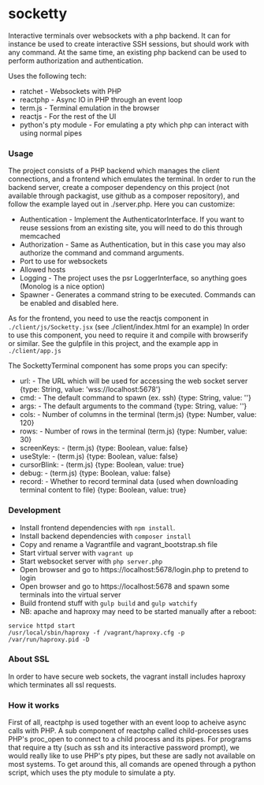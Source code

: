 # socketty
Interactive terminals over websockets with a php backend.
It can for instance be used to create interactive SSH sessions, but should work
with any command.
At the same time, an existing php backend can be used to perform authorization and authentication.

Uses the following tech:

* ratchet - Websockets with PHP
* reactphp - Async IO in PHP through an event loop
* term.js - Terminal emulation in the browser
* reactjs - For the rest of the UI
* python's pty module - For emulating a pty which php can interact with using normal pipes

### Usage

The project consists of a PHP backend which manages the client connections, and a frontend which
emulates the terminal. In order to run the backend server, create a composer dependency on this project
(not available through packagist, use github as a composer repository), and follow the example layed out in ./server.php.
Here you can customize:

* Authentication - Implement the AuthenticatorInterface. If you want to reuse sessions from an existing site,
  you will need to do this through memcached
* Authorization - Same as Authentication, but in this case you may also authorize the command and command arguments.
* Port to use for websockets
* Allowed hosts
* Logging - The project uses the psr LoggerInterface, so anything goes (Monolog is a nice option)
* Spawner - Generates a command string to be executed. Commands can be enabled and disabled here.

As for the frontend, you need to use the reactjs component in  `./client/js/Socketty.jsx` (see ./client/index.html for an example) In order to use this component,
you need to require it and compile with browserify or similar. See the gulpfile in this project, and the example app in `./client/app.js`

The SockettyTerminal component has some props you can specify:

* url:         - The URL which will be used for accessing the web socket server {type: String, value: 'wss://localhost:5678'}
* cmd:         - The default command to spawn (ex. ssh) {type: String, value: ''}
* args:        - The default arguments to the command {type: String, value: ''}
* cols:        - Number of columns in the terminal (term.js) {type: Number, value: 120}
* rows:        - Number of rows in the terminal (term.js) {type: Number, value: 30}
* screenKeys:  - (term.js) {type: Boolean, value: false}
* useStyle:    - (term.js) {type: Boolean, value: false}
* cursorBlink: - (term.js) {type: Boolean, value: true}
* debug:       - (term.js) {type: Boolean, value: false}
* record:      - Whether to record terminal data (used when downloading terminal content to file) {type: Boolean, value: true}

### Development

* Install frontend dependencies with `npm install`.
* Install backend dependencies with `composer install`
* Copy and rename a Vagrantfile and vagrant_bootstrap.sh file
* Start virtual server with `vagrant up`
* Start websocket server with `php server.php`
* Open browser and go to https://localhost:5678/login.php to pretend to login
* Open browser and go to https://localhost:5678 and spawn some terminals into the virtual server
* Build frontend stuff with `gulp build` and `gulp watchify`
* NB: apache and haproxy may need to be started manually after a reboot:

 ````
 service httpd start
/usr/local/sbin/haproxy -f /vagrant/haproxy.cfg -p /var/run/haproxy.pid -D
 ````

### About SSL
In order to have secure web sockets, the vagrant install includes haproxy which terminates all ssl requests.

### How it works
First of all, reactphp is used together with an event loop to acheive async calls with PHP.
A sub component of reactphp called child-processes uses PHP's proc_open to connect to
a child process and its pipes. For programs that require a tty (such as ssh and its interactive password prompt),
we would really like to use PHP's pty pipes, but these are sadly not available on most systems.
To get around this, all comands are opened through a python script, which uses the pty module
to simulate a pty.